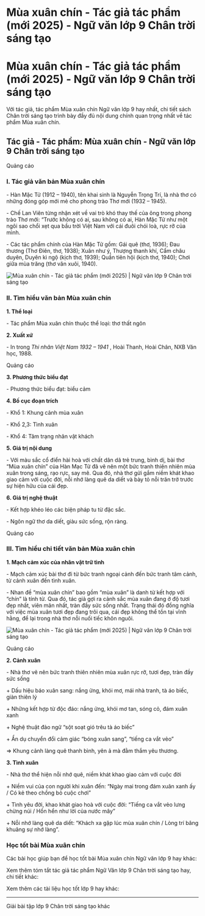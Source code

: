 # Mùa xuân chín - Tác giả tác phẩm (mới 2025) - Ngữ văn lớp 9 Chân trời sáng tạo

# Mùa xuân chín - Tác giả tác phẩm (mới 2025) - Ngữ văn lớp 9 Chân trời sáng tạo

Với tác giả, tác phẩm Mùa xuân chín Ngữ văn lớp 9 hay nhất, chi tiết sách Chân trời sáng tạo trình bày đầy đủ nội dung chính quan trọng nhất về tác phẩm Mùa xuân chín.

## Tác giả - Tác phẩm: Mùa xuân chín - Ngữ văn lớp 9 Chân trời sáng tạo

Quảng cáo

### **I. Tác giả văn bản Mùa xuân chín**

\- Hàn Mặc Tử (1912 – 1940), tên khai sinh là Nguyễn Trọng Trí, là nhà thơ có những đóng góp mới mẻ cho phong trào Thơ mới (1932 – 1945).

\- Chế Lan Viên từng nhận xét về vai trò khó thay thế của ông trong phong trào Thơ mới: “Trước không có ai, sau không có ai, Hàn Mặc Tử như một ngôi sao chổi xẹt qua bầu trời Việt Nam với cái đuôi chói loà, rực rỡ của mình.

\- Các tác phẩm chính của Hàn Mặc Tử gồm: Gái quê (thơ, 1936); Đau thương (Thơ Điên, thơ, 1938); Xuân như ý, Thượng thanh khí, Cẩm châu duyên, Duyên kì ngộ (kịch thơ, 1939); Quần tiên hội (kịch thơ, 1940); Chơi giữa mùa trăng (thơ văn xuôi, 1940).

![Mùa xuân chín - Tác giả tác phẩm \(mới 2025\) | Ngữ văn lớp 9 Chân trời sáng tạo](https://vietjack.com/soan-van-lop-9-ct/images/tac-gia-tac-pham-mua-xuan-chin-236305.PNG)

### **II. Tìm hiểu văn bản Mùa xuân chín**

**1\. Thể loại**

\- Tác phẩm Mùa xuân chín thuộc thể loại: thơ thất ngôn

**2\. Xuất xứ**

\- In trong _Thi nhân Việt Nam 1932 – 1941_ , Hoài Thanh, Hoài Chân, NXB Văn học, 1988.

Quảng cáo

**3\. Phương thức biểu đạt**

\- Phương thức biểu đạt: biểu cảm

**4\. Bố cục đoạn trích**

\- Khổ 1: Khung cảnh mùa xuân

\- Khổ 2,3: Tình xuân

\- Khổ 4: Tâm trạng nhân vật khách

**5\. Giá trị nội dung**

\- Với màu sắc cổ điển hài hoà với chất dân dã trẻ trung, bình dị, bài thơ “Mùa xuân chín” của Hàn Mạc Tử đã vẽ nên một bức tranh thiên nhiên mùa xuân trong sáng, rạo rực, say mê. Qua đó, nhà thơ gửi gắm niềm khát khao giao cảm với cuộc đời, nỗi nhớ làng quê da diết và bày tỏ nỗi trăn trở trước sự hiện hữu của cái đẹp. 

**6\. Giá trị nghệ thuật**

\- Kết hợp khéo léo các biện pháp tu từ đặc sắc.

\- Ngôn ngữ thơ da diết, giàu sức sống, rộn ràng.

Quảng cáo

### **III. Tìm hiểu chi tiết văn bản Mùa xuân chín**

**1\. Mạch cảm xúc của nhân vật trữ tình**

\- Mạch cảm xúc bài thơ đi từ bức tranh ngoại cảnh đến bức tranh tâm cảnh, từ cảnh xuân đến tình xuân.

\- Nhan đề “mùa xuân chín” bao gồm “mùa xuân” là danh từ kết hợp với “chín” là tính từ. Qua đó, tác giả gợi ra cảnh sắc mùa xuân đang ở độ tươi đẹp nhất, viên mãn nhất, tràn đầy sức sống nhất. Trạng thái đó đồng nghĩa với việc mùa xuân tươi đẹp đang trôi qua, cái đẹp không thể tồn tại vĩnh hằng, để lại trong nhà thơ nỗi nuối tiếc khôn nguôi.

![Mùa xuân chín - Tác giả tác phẩm \(mới 2025\) | Ngữ văn lớp 9 Chân trời sáng tạo](https://vietjack.com/soan-van-lop-9-ct/images/tac-gia-tac-pham-mua-xuan-chin-236306.PNG)

Quảng cáo

**2\. Cảnh xuân**

\- Nhà thơ vẽ nên bức tranh thiên nhiên mùa xuân rực rỡ, tươi đẹp, tràn đầy sức sống

\+ Dấu hiệu báo xuân sang: nắng ửng, khói mơ, mái nhà tranh, tà áo biếc, giàn thiên lý

\+ Những kết hợp từ độc đáo: nắng ửng, khói mơ tan, sóng cỏ, đám xuân xanh

\+ Nghệ thuật đảo ngữ “sột soạt gió trêu tà áo biếc”

\+ Ẩn dụ chuyển đổi cảm giác “bóng xuân sang”, “tiếng ca vắt vẻo”

=> Khung cảnh làng quê thanh bình, yên ả mà đằm thắm yêu thương. 

**3\. Tình xuân**

\- Nhà thơ thể hiện nỗi nhớ quê, niềm khát khao giao cảm với cuộc đời

\+ Niềm vui của con người khi xuân đến: “Ngày mai trong đám xuân xanh ấy / Có kẻ theo chồng bỏ cuộc chơi”

\+ Tình yêu đời, khao khát giao hoà với cuộc đời: “Tiếng ca vắt vẻo lưng chừng núi / Hổn hển như lời của nước mây”

\+ Nỗi nhớ làng quê da diết: “Khách xa gặp lúc mùa xuân chín / Lòng trí bâng khuâng sự nhớ làng”.

### **Học tốt bài Mùa xuân chín**

Các bài học giúp bạn để học tốt bài Mùa xuân chín Ngữ văn lớp 9 hay khác:

Xem thêm tóm tắt tác giả tác phẩm Ngữ Văn lớp 9 Chân trời sáng tạo hay, chi tiết khác:

Xem thêm các tài liệu học tốt lớp 9 hay khác:

* * *

Giải bài tập lớp 9 Chân trời sáng tạo khác
